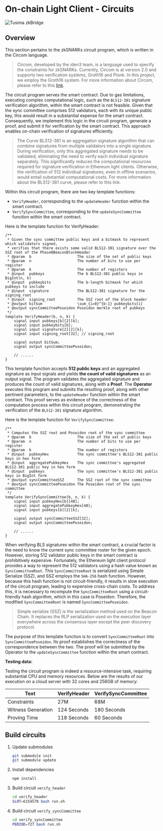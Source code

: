 # On-chain Light Client - Circuits

![Tusima zkBridge](https://ucarecdn.com/f4e08f06-c238-47f8-b98a-97629c199377/bridgelogo.png)


## Overview

This section pertains to the zkSNARKs circuit program, which is written in the Circom language.

> Circom, developed by the iden3 team, is a language used to specify the constraints for zkSNARKs. Currently, Circom is at version 2.0 and supports two verification systems, Groth16 and Plonk. In this project, we employ the Groth16 system. For more information about Circom, please refer to this [link](https://docs.circom.io/).

The circuit program serves the smart contract. Due to gas limitations, executing complex computational logic, such as the `BLS12-381` signature verification algorithm, within the smart contract is not feasible. Given that the sync committee comprises 512 validators, each with its unique public key, this would result in a substantial expense for the smart contract. Consequently, we implement this logic in the circuit program, generate a proof, and submit it for verification by the smart contract. This approach enables on-chain verification of signatures efficiently.

> The Curve BLS12-381 is an aggregation signature algorithm that can combine signatures from multiple validators into a single signature. During verification, only this aggregated signature needs to be validated, eliminating the need to verify each individual signature separately. This significantly reduces the computational resources required for signature verification in Ethereum light clients. Otherwise, the verification of 512 individual signatures, even in offline scenarios, would entail substantial computational costs. For more information about the BLS12-381 curve, please refer to this link.

Within this circuit program, there are two key template functions:
- `VerifyHeader`, corresponding to the `updateHeader` function within the smart contract.
- `VerifySyncCommittee`, corresponding to the `updateSyncCommittee` function within the smart contract.

Here is the template function for VerifyHeader:
```circom=
/**
 * Given the sync committee public keys and a bitmask to represent which validators signed,
 * verifies that there exists some valid BLS12-381 signature over the SSZ root of the Phase0BeaconBlockHeader
 * @param  b                     The size of the set of public keys
 * @param  n                     The number of bits to use per register
 * @param  k                     The number of registers
 * @input  pubkeys               The b BLS12-381 public keys in BigInt(n, k)
 * @input  pubkeybits            The b-length bitmask for which pubkeys to include
 * @input  signature             The BLS12-381 signature for the signing_root
 * @input  signing_root          The SSZ root of the block header
 * @output bitSum                \sum_{i=0}^{b-1} pubkeybits[i]
 * @output syncCommitteePoseidon Poseidon merkle root of pubkeys
 */
template VerifyHeader(b, n, k) {
    signal input pubkeys[b][2][k];
    signal input pubkeybits[b];
    signal input signature[2][2][k];
    signal input signing_root[32]; // signing_root

    signal output bitSum;
    signal output syncCommitteePoseidon;

    // ......
}
```

This template function accepts **512 public keys** and an aggregated signature as input signals and yields **the count of valid signatures** as an output signal. The program validates the aggregated signature and produces the count of valid signatures, along with a **Proof**. The **Operator** executes this program and submits the resulting proof, along with other pertinent parameters, to the `updateHeader` function within the smart contract. This proof serves as evidence of the correctness of the computation process within this circuit program, demonstrating the verification of the `BLS12-381` signature algorithm.

Here is the template function for `VerifySyncCommittee`:
```circom=
/**
 * Computes the SSZ root and Poseidon root of the sync committee
 * @param  b                     The size of the set of public keys
 * @param  n                     The number of bits to use per register
 * @param  k                     The number of registers
 * @input  pubkeyHex             The sync committee's BLS12-381 public keys in hex form
 * @input  aggregatePubkeyHex    The sync committee's aggregated BLS12-381 public key in hex form
 * @input  pubkeys               The sync committee's BLS12-381 public keys in BigInt form
 * @output syncCommitteeSSZ      The SSZ root of the sync committee
 * @output syncCommitteePoseidon The Poseidon root of the sync committee
 */
template VerifySyncCommittee(b, n, k) {
    signal input pubkeyHex[b][48];
    signal input aggregatePubkeyHex[48];
    signal input pubkeys[b][2][k];

    signal output syncCommitteeSSZ[32];
    signal output syncCommitteePoseidon;

    // ......
}
```

When verifying BLS signatures within the smart contract, a crucial factor is the need to know the current sync committee roster for the given epoch. However, storing 512 validator public keys in the smart contract is prohibitively expensive. Fortunately, the Ethereum light client protocol provides a way to represent the 512 validators using a hash value known as `SyncCommitteeRoot`. This `SyncCommitteeRoot` is serialized using Simple Serialize (SSZ), and SSZ employs the `SHA-256` hash function. However, because this hash function is not circuit-friendly, it results in slow execution of the circuit program, leading to expensive cross-chain costs. To address this, it is necessary to recompute the `SyncCommitteeRoot` using a circuit-friendly hash algorithm, which in this case is Poseidon. Therefore, the modified `SyncCommitteeRoot` is named `SyncCommitteePoseidon`.

> Simple serialize (SSZ) is the serialization method used on the Beacon Chain. It replaces the RLP serialization used on the execution layer everywhere across the consensus layer except the peer discovery protocol.

The purpose of this template function is to convert `SyncCommitteeRoot` into `SyncCommitteePoseidon`. Its proof establishes the correctness of the correspondence between the two. The proof will be submitted by the Operator to the `updateSyncCommittee` function within the smart contract.

**Testing data:**

Testing the circuit program is indeed a resource-intensive task, requiring substantial CPU and memory resources. Below are the results of our execution on a cloud server with 32 cores and 256GB of memory:

| Text               | VerifyHeader | VerifySyncCommittee |
| ------------------ | ------------ | ------------------- |
| Constraints        | 27M          | 68M                 |
| Witness Generation | 124 Seconds  | 180 Seconds         |
| Proving Time       | 118 Seconds  | 60 Seconds          |




## Build circuits
1. Update submodules
    ```bash
    git submodule init
    git submodule update
    ```

1. Install dependencies
    ```bash
    npm install
    ```

2. Build circuit `verify_header`
    ```bash
    cd verify_header
    SLOT=6154570 bash run.sh
    ```

1. Build circuit `verify_syncCommittee`
    ```bash
    cd verify_syncCommittee
    PERIOD=727 bash run.sh
    ```